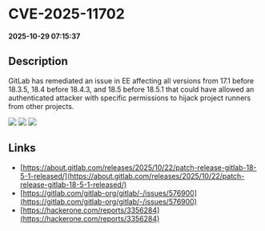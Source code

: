 # CVE-2025-11702

**2025-10-29 07:15:37**

## Description
GitLab has remediated an issue in EE affecting all versions from 17.1 before 18.3.5, 18.4 before 18.4.3, and 18.5 before 18.5.1 that could have allowed an authenticated attacker with specific permissions to hijack project runners from other projects.

![](https://img.shields.io/static/v1?label=Score&message=8.5&color=red)
![](https://img.shields.io/static/v1?label=Severity&message=HIGH&color=red)
![](https://img.shields.io/static/v1?label=CWE&message=Auth&color=green)

## Links
- [https://about.gitlab.com/releases/2025/10/22/patch-release-gitlab-18-5-1-released/](https://about.gitlab.com/releases/2025/10/22/patch-release-gitlab-18-5-1-released/)
- [https://gitlab.com/gitlab-org/gitlab/-/issues/576900](https://gitlab.com/gitlab-org/gitlab/-/issues/576900)
- [https://hackerone.com/reports/3356284](https://hackerone.com/reports/3356284)
